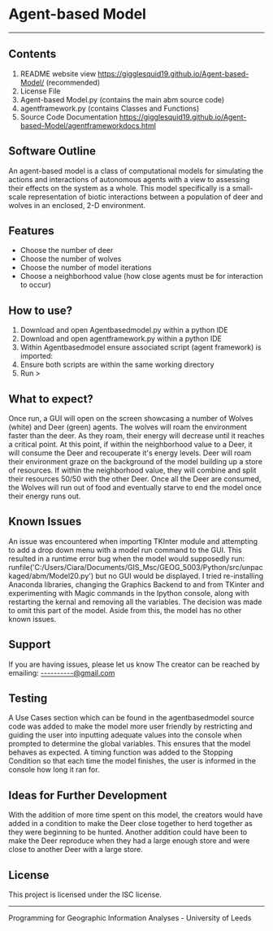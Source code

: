 # Agent-based Model
-------------------
Contents
------------------
1) README website view https://gigglesquid19.github.io/Agent-based-Model/ (recommended)
2) License File
3) Agent-based Model.py (contains the main abm source code)
4) agentframework.py (contains Classes and Functions)
5) Source Code Documentation https://gigglesquid19.github.io/Agent-based-Model/agentframeworkdocs.html

Software Outline
--------------------
An agent-based model is a class of computational models for simulating the actions and interactions of autonomous agents with a view to assessing their effects on the system as a whole. This model specifically is a small-scale representation of biotic interactions between a population of deer and wolves in an enclosed, 2-D environment.

Features
--------------------
- Choose the number of deer
- Choose the number of wolves
- Choose the number of model iterations
- Choose a neighborhood value (how close agents must be for interaction to occur)

How to use?
--------------------
1) Download and open Agentbasedmodel.py within a python IDE
2) Download and open agentframework.py within a python IDE
3) Within Agentbasedmodel ensure associated script (agent framework) is imported:
4) Ensure both scripts are within the same working directory
5) Run >

What to expect?
---------------------
Once run, a GUI will open on the screen showcasing a number of Wolves (white) and Deer (green) agents. The wolves will roam the environment faster than the deer. As they roam, their energy will decrease until it reaches a critical point. At this point, if within the neighborhood value to a Deer, it will consume the Deer and recouperate it's energy levels. Deer will roam their environment graze on the background of the model building up a store of resources. If within the neighborhood value, they will combine and split their resources 50/50 with the other Deer. Once all the Deer are consumed, the Wolves will run out of food and eventually starve to end the model once their energy runs out.

Known Issues
---------------------
An issue was encountered when importing TKInter module and attempting to add a drop down menu with a model run command to the GUI. This resulted in a runtime error bug when the model would supposedly run:
runfile('C:/Users/Ciara/Documents/GIS_Msc/GEOG_5003/Python/src/unpackaged/abm/Model20.py')
but no GUI would be displayed. I tried re-installing Anaconda libraries, changing the Graphics Backend to and from TKinter and experimenting with Magic commands in the Ipython console, along with restarting the kernal and removing all the variables. The decision was made to omit this part of the model. Aside from this, the model has no other known issues.

Support
---------------------
If you are having issues, please let us know
The creator can be reached by emailing: ----------@gmail.com

Testing
---------------------
A Use Cases section which can be found in the agentbasedmodel source code was added to make the model more user friendly by restricting and guiding the user into inputting adequate values into the console when prompted to determine the global variables. This ensures that the model behaves as expected. A timing function was added to the Stopping Condition so that each time the model finishes, the user is informed in the console how long it ran for.

Ideas for Further Development
-----------------------------
With the addition of more time spent on this model, the creators would have added in a condition to make the Deer close together to herd together as they were beginning to be hunted. Another addition could have been to make the Deer reproduce when they had a large enough store and were close to another Deer with a large store.

License
---------------------
This project is licensed under the ISC license.

---------------------------------------------------------------------
Programming for Geographic Information Analyses - University of Leeds
